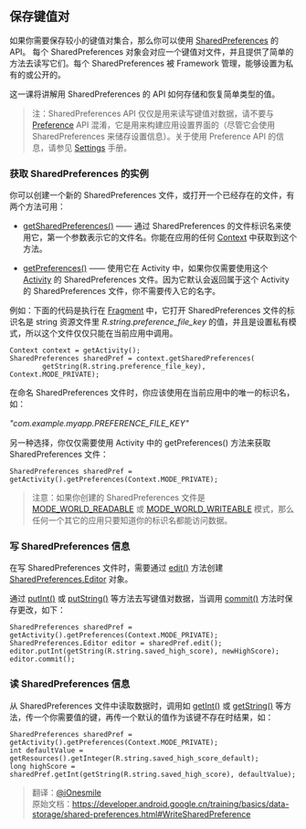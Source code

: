 # 

## 保存键值对

如果你需要保存较小的键值对集合，那么你可以使用 [SharedPreferences](https://developer.android.google.cn/reference/android/content/SharedPreferences.html) 的 API。 每个 SharedPreferences 对象会对应一个键值对文件，并且提供了简单的方法去读写它们。每个 SharedPreferences 被 Framework 管理，能够设置为私有的或公开的。   

这一课将讲解用 SharedPreferences 的 API 如何存储和恢复简单类型的值。

> 注：SharedPreferences API 仅仅是用来读写键值对数据，请不要与 [Preference](https://developer.android.google.cn/reference/android/preference/Preference.html) API 混淆，它是用来构建应用设置界面的（尽管它会使用 SharedPreferences 来储存设置信息）。关于使用 Preference API 的信息，请参见 [Settings](https://developer.android.google.cn/guide/topics/ui/settings.html) 手册。   


### 获取 SharedPreferences 的实例

你可以创建一个新的 SharedPreferences 文件，或打开一个已经存在的文件，有两个方法可用：   

- [getSharedPreferences()](https://developer.android.google.cn/reference/android/content/Context.html#getSharedPreferences(java.lang.String,int)) —— 通过 SharedPreferences 的文件标识名来使用它，第一个参数表示它的文件名。你能在应用的任何 [Context](https://developer.android.google.cn/reference/android/content/Context.html) 中获取到这个方法。

- [getPreferences()](https://developer.android.google.cn/reference/android/app/Activity.html#getPreferences(int)) —— 使用它在 Activity 中，如果你仅需要使用这个 [Activity](https://developer.android.google.cn/reference/android/app/Activity.html) 的 SharedPreferences 文件。因为它默认会返回属于这个 Activity 的 SharedPreferences 文件，你不需要传入它的名字。   


例如：下面的代码是执行在 [Fragment](https://developer.android.google.cn/reference/android/app/Fragment.html) 中，它打开 SharedPreferences 文件的标识名是 string 资源文件里 *R.string.preference_file_key* 的值，并且是设置私有模式，所以这个文件仅仅只能在当前应用中调用。   

	Context context = getActivity();
	SharedPreferences sharedPref = context.getSharedPreferences(
	        getString(R.string.preference_file_key), Context.MODE_PRIVATE);

在命名 SharedPreferences 文件时，你应该使用在当前应用中的唯一的标识名，如：　　　

*"com.example.myapp.PREFERENCE_FILE_KEY"*　　　

另一种选择，你仅仅需要使用 Activity 中的 getPreferences() 方法来获取 SharedPreferences 文件：

	SharedPreferences sharedPref = getActivity().getPreferences(Context.MODE_PRIVATE);

> 注意：如果你创建的 SharedPreferences 文件是 [MODE_WORLD_READABLE](https://developer.android.google.cn/reference/android/content/Context.html#MODE_WORLD_READABLE) 或 [MODE_WORLD_WRITEABLE](https://developer.android.google.cn/reference/android/content/Context.html#MODE_WORLD_WRITEABLE) 模式，那么任何一个其它的应用只要知道你的标识名都能访问数据。   


### 写 SharedPreferences 信息

在写 SharedPreferences 文件时，需要通过 [edit()](https://developer.android.google.cn/reference/android/content/SharedPreferences.html#edit()) 方法创建 [SharedPreferences.Editor](https://developer.android.google.cn/reference/android/content/SharedPreferences.Editor.html) 对象。   

通过 [putInt()](https://developer.android.google.cn/reference/android/content/SharedPreferences.Editor.html#putInt(java.lang.String,int)) 或 [putString()](https://developer.android.google.cn/reference/android/content/SharedPreferences.Editor.html#putString(java.lang.String,java.lang.String)) 等方法去写键值对数据，当调用 [commit()](https://developer.android.google.cn/reference/android/content/SharedPreferences.Editor.html#commit()) 方法时保存更改，如下：   

	SharedPreferences sharedPref = getActivity().getPreferences(Context.MODE_PRIVATE);
	SharedPreferences.Editor editor = sharedPref.edit();
	editor.putInt(getString(R.string.saved_high_score), newHighScore);
	editor.commit();


### 读 SharedPreferences 信息

从 SharedPreferences 文件中读取数据时，调用如 [getInt()](https://developer.android.google.cn/reference/android/content/SharedPreferences.html#getInt(java.lang.String,int)) 或 [getString()](https://developer.android.google.cn/reference/android/content/SharedPreferences.html#getString(java.lang.String,java.lang.String)) 等方法，传一个你需要值的键，再传一个默认的值作为该键不存在时结果，如：   

	SharedPreferences sharedPref = getActivity().getPreferences(Context.MODE_PRIVATE);
	int defaultValue = getResources().getInteger(R.string.saved_high_score_default);
	long highScore = sharedPref.getInt(getString(R.string.saved_high_score), defaultValue);




>翻译：[@iOnesmile](https://github.com/iOnesmile)    
原始文档：<https://developer.android.google.cn/training/basics/data-storage/shared-preferences.html#WriteSharedPreference>
